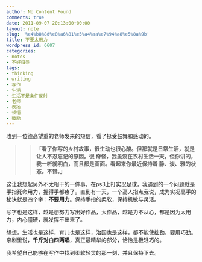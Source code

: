 ```yaml
---
author: No Content Found
comments: true
date: 2011-09-07 20:13:00+00:00
layout: note
slug: '%e4%b8%8d%e8%a6%81%e5%a4%aa%e7%94%a8%e5%8a%9b'
title: 不要太用力
wordpress_id: 6607
categories:
- notes
- 不好归类
tags:
- thinking
- writing
- 写作
- 生活
- 生活不是条件反射
- 老师
- 表扬
- 顿悟
- 鼓励
---
```


收到一位德高望重的老师发来的短信，看了挺受鼓舞和感动的。





<blockquote>
  
> 
> **「看了你写的乡村故事，很生动也很心酸。但那就是日常生活，就是让人不忍忘记的原因。很
  奇怪，我虽没在农村生活一天，但你讲的，我一听就明白，而且都是画面。看起来你最近保持着
  静、淡、雅的状态。不错。」**
> 
> 
</blockquote>





这让我想起另外不太相干的一件事，在ps3上打实况足球，我遇到的一个问题就是手指死命用力，握得手都疼了。直到有一天，一个高人指点我说，成为实况高手的秘诀就是四个字：**不要用力**。保持手指的柔软，保持机敏与灵活。





写字也是这样，越是想努力写出好作品，大作品，越是力不从心，都是因为太用力，内心僵硬，就发挥不出来了。





想想，生活也是这样，育儿也是这样，治国也是这样，都不能使拙劲，要用巧劲。京剧里说，**千斤对白四两唱**，真正最精华的部分，恰恰是极轻巧的。





我希望自己能够在写作中找到柔软轻灵的那一刻，并且保持下去。
